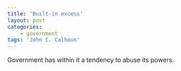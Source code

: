 ```yaml
---
title: 'Built-in excess'
layout: post
categories:
    - government
tags: 'John C. Calhoun'
---
```


Government has within it a tendency to abuse its powers.
